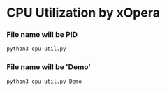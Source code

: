 # CPU Utilization by xOpera

### File name will be PID
```bash
python3 cpu-util.py
```

### File name will be 'Demo'
```bash
python3 cpu-util.py Demo
```
